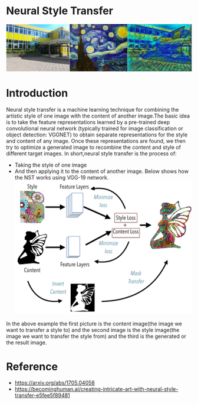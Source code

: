 # Neural Style Transfer
![demo image](https://github.com/febinsebastian/DL_CV_Team-project/blob/master/NST/sample.png)
# Introduction
Neural style transfer is a machine learning technique for combining the artistic style of one image with the content of another image.The basic idea is to take the feature representations learned by a pre-trained deep convolutional neural network (typically trained for image classification or object detection: VGGNET) to obtain separate representations for the style and content of any image. Once these representations are found, we then try to optimize a generated image to recombine the content and style of different target images.
In short,neural style transfer is the process of:
* Taking the style of one image
* And then applying it to the content of another image.
Below shows how the NST works using VGG-19 network.
![demo image](https://github.com/febinsebastian/DL_CV_Team-project/blob/master/NST/1_btAtU_VrgmKBbG1gakXV2w.png)

In the above example the first picture is the content image(the image we want to transfer a style to) and the second image is the style image(the image we want to transfer the style from) and the third is the generated or the result image.

# Reference
* https://arxiv.org/abs/1705.04058
* https://becominghuman.ai/creating-intricate-art-with-neural-style-transfer-e5fee5f89481
